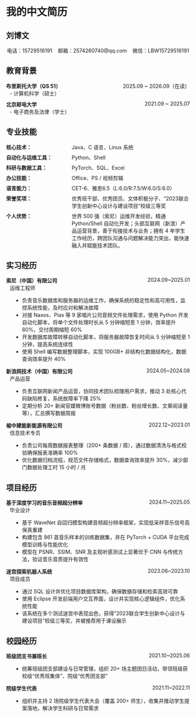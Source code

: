 # 我的中文简历

## 刘博文

<div style="text-align: center; margin-bottom: 20px;">
  <p>电话：15729516191 &nbsp;&nbsp; 邮箱：2574260740@qq.com &nbsp;&nbsp; 微信：LBW15729516191</p>
</div>


## 教育背景

<div style="display: flex; justify-content: space-between;">
  <span><b>布里斯托大学（QS 51）</b></span>
  <span>2025.09 ~ 2026.09（在读）</span>
</div>
<div style="margin-left: 10px;">- 计算机科学（硕士）</div>

<div style="display: flex; justify-content: space-between; margin-top: 10px;">
  <span><b>北京邮电大学</b></span>
  <span>2021.09 ~ 2025.07</span>
</div>
<div style="margin-left: 10px;">- 电子商务及法律（学士）</div>

## 专业技能

<div style="display: flex; flex-direction: column; gap: 8px; max-width: 800px;">
  <div style="display: flex; flex-wrap: wrap;">
    <span style="flex: 0 0 180px; font-weight: bold;">核心技术：</span>
    <span style="flex: 1;">Java、C 语言、Linux 系统</span>
  </div>
  <div style="display: flex; flex-wrap: wrap;">
    <span style="flex: 0 0 180px; font-weight: bold;">自动化与运维工具：</span>
    <span style="flex: 1;">Python、Shell</span>
  </div>
  <div style="display: flex; flex-wrap: wrap;">
    <span style="flex: 0 0 180px; font-weight: bold;">科研与数据工具：</span>
    <span style="flex: 1;">PyTorch、SQL、Excel</span>
  </div>
  <div style="display: flex; flex-wrap: wrap;">
    <span style="flex: 0 0 180px; font-weight: bold;">办公技能：</span>
    <span style="flex: 1;">Office、PS / 视频剪辑</span>
  </div>
  <div style="display: flex; flex-wrap: wrap;">
    <span style="flex: 0 0 180px; font-weight: bold;">语言能力：</span>
    <span style="flex: 1;">CET-6、雅思6.5（L:6.0/R:7.5/W:6.0/S:6.0）</span>
  </div>
  <div style="display: flex; flex-wrap: wrap;">
    <span style="flex: 0 0 180px; font-weight: bold;">荣誉奖项：</span>
    <span style="flex: 1;">优秀班干部、优秀团员、文体积极分子、“2023联合学生创新中心设计与建设项目”校级三等奖</span>
  </div>
  <div style="display: flex; flex-wrap: wrap;">
    <span style="flex: 0 0 180px; font-weight: bold;">个人优势：</span>
    <span style="flex: 1;">
      世界 500 强（索尼）运维开发经验，精通 Python/Shell 自动化开发；头部互联网（新浪）产品运营背景，善于衔接技术与业务；拥有 4 年学生工作经历，跨团队沟通与问题解决能力突出，能快速融入并赋能技术团队。
    </span>
  </div>
</div>

## 实习经历

<div style="display: flex; justify-content: space-between;">
  <span><b>索尼（中国）有限公司</b></span>
  <span>2024.09~2025.01</span>
</div>
<div style="margin-left: 10px;">运维工程师</div>
<ul style="margin-left: 20px;">
  <li>负责音乐数据库和服务器的运维工作，确保系统的稳定性和高可用性，监控系统性能，及时应对和解决故障</li>
  <li>对接 Naxos、Pias 等 9 家唱片公司音频文件处理需求，使用 Python 开发自动化脚本，将单个文件处理时长从 5 分钟缩短至 1 分钟，效率提升 80%，交付周期缩短 60%</li>
  <li>开发数据库故障转移自动化脚本，将服务器故障恢复时间从 5 分钟缩短至 1 分钟，提高系统连续性</li>
  <li>使用 Shell 编写数据整理脚本，实现 100GB+ 非结构化数据结构化，数据查询效率提升 40%</li>
</ul>

<div style="display: flex; justify-content: space-between;">
  <span><b>新浪网技术（中国）有限公司</b></span>
  <span>2024.05~2024.08</span>
</div>
<div style="margin-left: 10px;">产品运营</div>
<ul style="margin-left: 20px;">
  <li>负责互联网新闻产品运营，协同技术团队梳理用户需求，推动 3 处核心代码缺陷修复，系统故障率下降 25%</li>
  <li>定期分析 20+ 新闻官媒微博账号数据（粉丝数、粉丝增长数、文章阅读量等），汇总撰写数据周报</li>
</ul>

<div style="display: flex; justify-content: space-between;">
  <span><b>榆中建能新能源有限公司</b></span>
  <span>2022.12~2023.01</span>
</div>
<div style="margin-left: 10px;">信息技术专员</div>
<ul style="margin-left: 20px;">
  <li>负责公司每周数据报表整理（200+ 条数据 / 周），通过数据清洗与格式校验确保报表准确率 100%</li>
  <li>优化数据归档流程，规范文件存储格式，数据查询效率提升 30%，减少部门数据处理工时 15 小时 / 月</li>
</ul>

## 项目经历

<div style="display: flex; justify-content: space-between;">
  <span><b>基于深度学习的音乐音频超分辨率</b></span>
  <span>2024.11~2025.05</span>
</div>
<div style="margin-left: 10px;">毕业设计</div>
<ul style="margin-left: 20px;">
  <li>基于 WaveNet 自回归模型构建音频超分辨率框架，实现低采样音乐信号高保真重建</li>
  <li>构建包含 861 首音乐样本的训练数据集，并在 PyTorch + CUDA 平台完成模型训练与性能优化</li>
  <li>模型在 PSNR、SSIM、SNR 及主观听感测试上显著优于 CNN 与传统方法，验证音乐音质提升有效性</li>
</ul>

<div style="display: flex; justify-content: space-between;">
  <span><b>迷宫探索机器人系统</b></span>
  <span>2023.06~2023.10</span>
</div>
<div style="margin-left: 10px;">项目成员</div>
<ul style="margin-left: 20px;">
  <li>通过 SQL 设计并优化项目数据库架构，确保数据存储和检索高效可靠</li>
  <li>使用 Eclipse 开发前端用户交互界面，设计并实现核心逻辑组件，优化系统性能</li>
  <li>该系统在多个测试迷宫中表现出色，获得“2023联合学生创新中心设计与建设项目”校级三等奖，并被推荐用于课设展示</li>
</ul>

## 校园经历

<div style="display: flex; justify-content: space-between;">
  <span><b>班级团支书兼班长</b></span>
  <span>2021.10~2025.06</span>
</div>
<ul style="margin-left: 20px;">
  <li>统筹班级团支部建设与日常管理，组织 20+ 场主题团日活动，带领班级获校级“优秀班集体”、院级“优秀团支部”</li>
</ul>

<div style="display: flex; justify-content: space-between;">
  <span><b>院级学生代表</b></span>
  <span>2021.11~2022.11</span>
</div>
<ul style="margin-left: 20px;">
  <li>组织并主持 2 场院级学生代表大会（覆盖 200+ 师生），收集并推动学生提案落地，解决学生科研与日常需求</li>
</ul>

